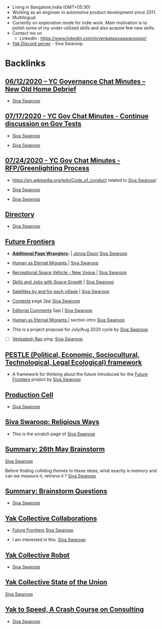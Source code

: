 - Living in Bangalore,India (GMT+05:30)
- Working as an engineer in automotive product development since 2011.
- Multilingual
- Currently on exploration mode for indie work. Main motivation is to polish some of my under-utilized skills and also acquire few new skills. 
- Contact me on
    - LinkedIn : https://www.linkedin.com/in/venkatasivaswaroopgv/
- [Yak Discord server](<Yak Discord server.md>) - Siva Swaroop

# Backlinks
## [06/12/2020 – YC Governance Chat Minutes – New Old Home Debrief](<06/12/2020 – YC Governance Chat Minutes – New Old Home Debrief.md>)
- [Siva Swaroop](<Siva Swaroop.md>)

## [07/17/2020 - YC Gov Chat Minutes - Continue discussion on Gov Tests ](<07/17/2020 - YC Gov Chat Minutes - Continue discussion on Gov Tests .md>)
- [Siva Swaroop](<Siva Swaroop.md>)

- [Siva Swaroop](<Siva Swaroop.md>)

## [07/24/2020 - YC Gov Chat Minutes - RFP/Greenlighting Process](<07/24/2020 - YC Gov Chat Minutes - RFP/Greenlighting Process.md>)
- https://en.wikipedia.org/wiki/Code_of_conduct related to [Siva Swaroop](<Siva Swaroop.md>)'

- [Siva Swaroop](<Siva Swaroop.md>)

- [Siva Swaroop](<Siva Swaroop.md>)

## [Directory](<Directory.md>)
- [Siva Swaroop](<Siva Swaroop.md>)

## [Future Frontiers](<Future Frontiers.md>)
- **[Additional Page Wranglers](<Additional Page Wranglers.md>):**  | [Jenna Dixon](<Jenna Dixon.md>) [Siva Swaroop](<Siva Swaroop.md>)

- [Human as Eternal Migrants ](https://docs.google.com/presentation/d/1zNjdVUgTuU7Xne1xcGz6e-j3sAoKAnqjGM8HKmLEosg/edit?pli=1[slide](<slide.md>)=id.g8c4f1ef5b7_0_0) | [Siva Swaroop](<Siva Swaroop.md>)

- [Recreational Space Vehicle - New Vogue ](https://docs.google.com/presentation/d/1zNjdVUgTuU7Xne1xcGz6e-j3sAoKAnqjGM8HKmLEosg/edit?pli=1[slide](<slide.md>)=id.g86ae70180b_36_130) | [Siva Swaroop](<Siva Swaroop.md>)

- [Skills and Jobs with Space Growth](https://docs.google.com/presentation/d/1zNjdVUgTuU7Xne1xcGz6e-j3sAoKAnqjGM8HKmLEosg/edit?pli=1[slide](<slide.md>)=id.g8cac20a276_12_0) | [Siva Swaroop](<Siva Swaroop.md>)

- [Satellites by and for each village](https://docs.google.com/presentation/d/1zNjdVUgTuU7Xne1xcGz6e-j3sAoKAnqjGM8HKmLEosg/edit?pli=1[slide](<slide.md>)=id.g86ae70180b_45_0) | [Siva Swaroop](<Siva Swaroop.md>)

- [Contents](https://docs.google.com/presentation/d/1zNjdVUgTuU7Xne1xcGz6e-j3sAoKAnqjGM8HKmLEosg/edit?pli=1[slide](<slide.md>)=id.g8dc164a1ac_0_87) page 2pp [Siva Swaroop](<Siva Swaroop.md>)

- [Editorial Comments](https://docs.google.com/presentation/d/1zNjdVUgTuU7Xne1xcGz6e-j3sAoKAnqjGM8HKmLEosg/edit?pli=1[slide](<slide.md>)=id.g86ae70180b_36_184) 5pp | [Siva Swaroop](<Siva Swaroop.md>)

- [Human as Eternal Migrants ](https://docs.google.com/presentation/d/1zNjdVUgTuU7Xne1xcGz6e-j3sAoKAnqjGM8HKmLEosg/edit?pli=1[slide](<slide.md>)=id.g8c4f1ef5b7_0_0) | section intro [Siva Swaroop](<Siva Swaroop.md>)

- This is a project proposal for July/Aug 2020 cycle by [Siva Swaroop](<Siva Swaroop.md>)

- [ ] [Venkatesh Rao](<Venkatesh Rao.md>) ping: [Siva Swaroop](<Siva Swaroop.md>)

## [PESTLE  (Political, Economic, Sociocultural, Technological, Legal Ecological) framework](<PESTLE  (Political, Economic, Sociocultural, Technological, Legal Ecological) framework.md>)
- A framework for thinking about the future introduced for the [Future Frontiers](<Future Frontiers.md>) project by [Siva Swaroop](<Siva Swaroop.md>)

## [Production Cell](<Production Cell.md>)
- [Siva Swaroop](<Siva Swaroop.md>)

## [Siva Swaroop: Religious Ways](<Siva Swaroop: Religious Ways.md>)
- This is the scratch page of [Siva Swaroop](<Siva Swaroop.md>)

## [Summary: 26th May Brainstorm](<Summary: 26th May Brainstorm.md>)
[Siva Swaroop](<Siva Swaroop.md>)

Before finding colliding themes to these ideas, what exactly is memory and can we measure it,  retrieve it ? [Siva Swaroop](<Siva Swaroop.md>)

## [Summary: Brainstorm Questions](<Summary: Brainstorm Questions.md>)
- [Siva Swaroop](<Siva Swaroop.md>)

## [Yak Collective Collaborations](<Yak Collective Collaborations.md>)
- [Future Frontiers](<Future Frontiers.md>) [Siva Swaroop](<Siva Swaroop.md>)

- I am interested in this. [Siva Swaroop](<Siva Swaroop.md>)

## [Yak Collective Robot](<Yak Collective Robot.md>)
- [Siva Swaroop](<Siva Swaroop.md>)

## [Yak Collective State of the Union](<Yak Collective State of the Union.md>)
[Siva Swaroop](<Siva Swaroop.md>)

## [Yak to Speed, A Crash Course on Consulting](<Yak to Speed, A Crash Course on Consulting.md>)
- [Siva Swaroop](<Siva Swaroop.md>)

